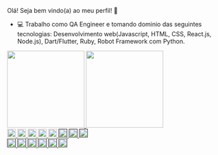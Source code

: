 Olá! Seja bem vindo(a) ao meu perfil! 📝

- 💻 Trabalho como QA Engineer e tomando dominio das seguintes tecnologias: 
Desenvolvimento web(Javascript, HTML, CSS, React.js, Node.js), Dart/Flutter, Ruby, Robot Framework com Python.

<div>
<a href="https://www.linkedin.com/in/vitubezerra/">
<img height="180em" src="https://github-readme-stats.vercel.app/api?username=vitubezerra&show_icons=true&theme=tokyonight&include_all_commits=true&count_private=true)"/>
<img height="180em" src="https://github-readme-stats.vercel.app/api/top-langs/?username=vitubezerra&layout=compact&langs_count=16&theme=tokyonight"/>
  
</div>

<div>
<a href="https://www.linkedin.com/in/vitubezerra/">
<img height="20em" src="https://img.shields.io/badge/LinkedIn-0077B5?style=for-the-badge&logo=linkedin&logoColor=white"/>
  
<a href="https://www.instagram.com/vitubezerra/">
<img height="20em" src="https://img.shields.io/badge/Instagram-E4405F?style=for-the-badge&logo=instagram&logoColor=white"/>
  
<a href="https://www.instagram.com/vitubezerra/">
<img height="20em" src="https://img.shields.io/badge/Gmail-D14836?style=for-the-badge&logo=gmail&logoColor=white"/>
  
<a href="https://gitlab.com/victorbezerra">
<img height="20em" src="https://img.shields.io/badge/GitLab-330F63?style=for-the-badge&logo=gitlab&logoColor=white"/>
  
<a href="https://gitlab.com/victorbezerra">
<img height="20em" src="https://img.shields.io/badge/Medium-12100E?style=for-the-badge&logo=medium&logoColor=white"/>
  
<a href="">
<img height="20em" src="https://img.shields.io/badge/Ruby-CC342D?style=for-the-badge&logo=ruby&logoColor=white"/>
  
<a href="">
<img height="20em" src="https://img.shields.io/badge/Dart-0175C2?style=for-the-badge&logo=dart&logoColor=white"/>
  
<a href="">
<img height="20em" src="https://img.shields.io/badge/Flutter-02569B?style=for-the-badge&logo=flutter&logoColor=white"/>
  
</div>
  
  
<div>
  
<a href="">
<img height="20em" src="https://img.shields.io/badge/firebase-%23039BE5.svg?style=for-the-badge&logo=firebase"/>
  
  
<a href="">
<img height="20em" src="https://img.shields.io/badge/Visual_Studio_Code-0078D4?style=for-the-badge&logo=visual%20studio%20code&logoColor=white"/>
  
<a href="">
<img height="20em" src="https://img.shields.io/badge/GIT-E44C30?style=for-the-badge&logo=git&logoColor=white"/>
  
<a href="">
<img height="20em" src="https://img.shields.io/badge/SQLite-07405E?style=for-the-badge&logo=sqlite&logoColor=white"/>
  
<a href="">
<img height="20em" src="https://img.shields.io/badge/Microsoft_Azure-0089D6?style=for-the-badge&logo=microsoft-azure&logoColor=white"/>
  
<a href="">
<img height="20em" src="https://img.shields.io/badge/Azure_DevOps-0078D7?style=for-the-badge&logo=azure-devops&logoColor=white"/>
  
</div>
